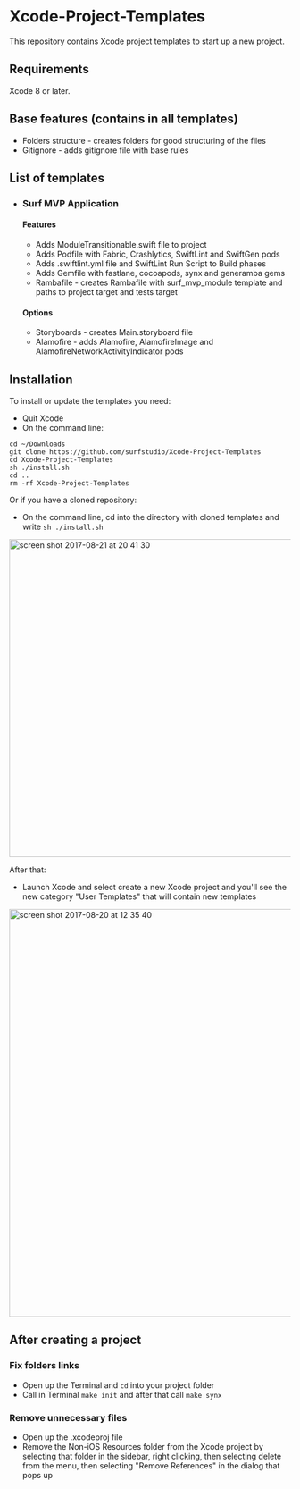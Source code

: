 # Xcode-Project-Templates
This repository contains Xcode project templates to start up a new project.

## Requirements
Xcode 8 or later. 

## Base features (contains in all templates)
* Folders structure - сreates folders for good structuring of the files
* Gitignore - adds gitignore file with base rules

## List of templates
* ### Surf MVP Application
  #### Features
  * Adds ModuleTransitionable.swift file to project
  * Adds Podfile with Fabric, Crashlytics, SwiftLint and SwiftGen pods
  * Adds .swiftlint.yml file and SwiftLint Run Script to Build phases
  * Adds Gemfile with fastlane, cocoapods, synx and generamba gems
  * Rambafile - creates Rambafile with surf_mvp_module template and paths to project target and tests target
  #### Options
  * Storyboards - creates Main.storyboard file
  * Alamofire - adds Alamofire, AlamofireImage and AlamofireNetworkActivityIndicator pods

## Installation
To install or update the templates you need:
  * Quit Xcode
  * On the command line:
  ```
  cd ~/Downloads
  git clone https://github.com/surfstudio/Xcode-Project-Templates
  cd Xcode-Project-Templates
  sh ./install.sh
  cd ..
  rm -rf Xcode-Project-Templates
  ```
  Or if you have a cloned repository:
  * On the command line, cd into the directory with cloned templates and write `sh ./install.sh`
 <img width="569" alt="screen shot 2017-08-21 at 20 41 30" src="https://user-images.githubusercontent.com/11653316/29531419-241a33ea-86b1-11e7-8c7d-4b1e54e61f7a.png">

After that:
  * Launch Xcode and select create a new Xcode project and you'll see the new category "User Templates" that will contain new templates
  <img width="730" alt="screen shot 2017-08-20 at 12 35 40" src="https://user-images.githubusercontent.com/11653316/29493709-433ccf98-85a4-11e7-81cf-9d9565cdd56b.png">

## After creating a project
### Fix folders links
* Open up the Terminal and `cd` into your project folder
* Call in Terminal `make init` and after that call `make synx`
### Remove unnecessary files
* Open up the .xcodeproj file
* Remove the Non-iOS Resources folder from the Xcode project by selecting that folder in the sidebar, right clicking, then selecting delete from the menu, then selecting "Remove References" in the dialog that pops up
